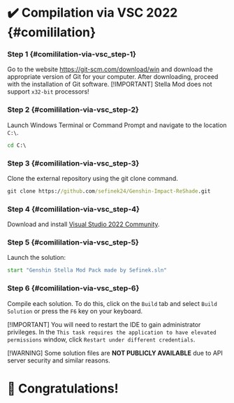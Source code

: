 <!-- [[> SEO
###### Number: 1.10

###### Title: Compilation via VSC 2022 - Genshin Stella Mod
###### Description: 
###### Tags: 
###### Canonical: /genshin-impact-reshade/docs?page=installation
]]> -->

# ✔️ Compilation via VSC 2022 {#comililation}
### Step 1 {#comililation-via-vsc_step-1}
Go to the website https://git-scm.com/download/win and download the appropriate version of Git for your computer. After downloading, proceed with the installation of Git software.
[!IMPORTANT]
Stella Mod does not support `x32-bit` processors!

### Step 2 {#comililation-via-vsc_step-2}
Launch Windows Terminal or Command Prompt and navigate to the location `C:\`.
```cmd
cd C:\
```

### Step 3 {#comililation-via-vsc_step-3}
Clone the external repository using the git clone command.
```cmd
git clone https://github.com/sefinek24/Genshin-Impact-ReShade.git
```

### Step 4 {#comililation-via-vsc_step-4}
Download and install [Visual Studio 2022 Community](https://visualstudio.microsoft.com/vs/community).

### Step 5 {#comililation-via-vsc_step-5}
Launch the solution:
```cmd
start "Genshin Stella Mod Pack made by Sefinek.sln"
```

### Step 6 {#comililation-via-vsc_step-6}
Compile each solution. To do this, click on the `Build` tab and select `Build Solution` or press the `F6` key on your keyboard.

[!IMPORTANT]
You will need to restart the IDE to gain administrator privileges. In the `This task requires the application to have elevated permissions` window, click `Restart under different credentials`.

[!WARNING]
Some solution files are **NOT PUBLICLY AVAILABLE** due to API server security and similar reasons.


# 🎉 Congratulations!